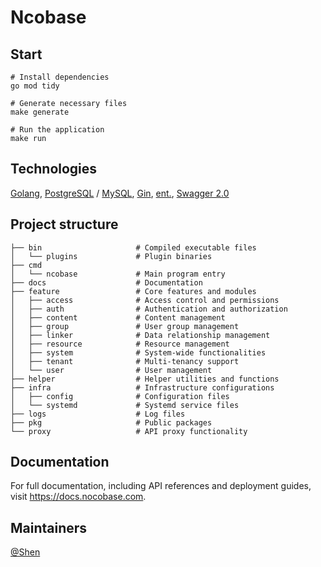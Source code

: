 # Ncobase

## Start

```shell
# Install dependencies
go mod tidy

# Generate necessary files
make generate

# Run the application
make run
```

## Technologies

[Golang](https://go.dev), [PostgreSQL](https://www.postgresql.org) / [MySQL](https://www.mysql.com), [Gin](https://github.com/gin-gonic/gin), [ent.](https://entgo.io), [Swagger 2.0](https://github.com/swaggo/gin-swagger)

## Project structure

```plaintext.
├── bin                     # Compiled executable files
│   └── plugins             # Plugin binaries
├── cmd
│   └── ncobase             # Main program entry
├── docs                    # Documentation
├── feature                 # Core features and modules
│   ├── access              # Access control and permissions
│   ├── auth                # Authentication and authorization
│   ├── content             # Content management
│   ├── group               # User group management
│   ├── linker              # Data relationship management
│   ├── resource            # Resource management
│   ├── system              # System-wide functionalities
│   ├── tenant              # Multi-tenancy support
│   └── user                # User management
├── helper                  # Helper utilities and functions
├── infra                   # Infrastructure configurations
│   ├── config              # Configuration files
│   └── systemd             # Systemd service files
├── logs                    # Log files
├── pkg                     # Public packages
└── proxy                   # API proxy functionality
```

## Documentation

For full documentation, including API references and deployment guides, visit https://docs.nocobase.com.

## Maintainers

[@Shen](https://github.com/haiyon)

